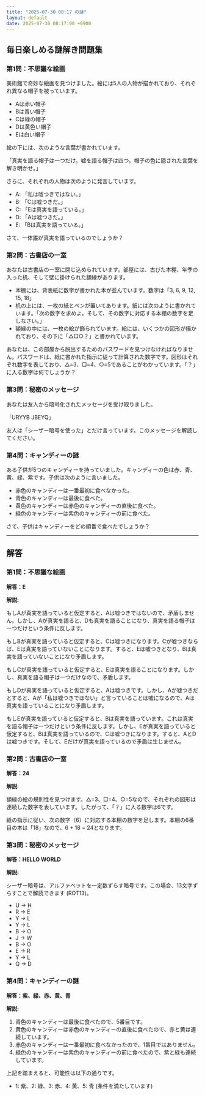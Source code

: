 ```yaml
---
title: "2025-07-30 08:17 の謎"
layout: default
date: 2025-07-30 08:17:00 +0900
---
```

## 毎日楽しめる謎解き問題集

### 第1問：不思議な絵画

美術館で奇妙な絵画を見つけました。絵には5人の人物が描かれており、それぞれ異なる帽子を被っています。

*   Aは赤い帽子
*   Bは青い帽子
*   Cは緑の帽子
*   Dは黄色い帽子
*   Eは白い帽子

絵の下には、次のような言葉が書かれています。

「真実を語る帽子は一つだけ。嘘を語る帽子は四つ。帽子の色に隠された言葉を解き明かせ。」

さらに、それぞれの人物は次のように発言しています。

*   A: 「私は嘘つきではない。」
*   B: 「Cは嘘つきだ。」
*   C: 「Eは真実を語っている。」
*   D: 「Aは嘘つきだ。」
*   E: 「Bは真実を語っている。」

さて、一体誰が真実を語っているのでしょうか？

### 第2問：古書店の一室

あなたは古書店の一室に閉じ込められています。部屋には、古びた本棚、年季の入った机、そして壁に掛けられた額縁があります。

*   本棚には、背表紙に数字が書かれた本が並んでいます。数字は「3, 6, 9, 12, 15, 18」
*   机の上には、一枚の紙とペンが置いてあります。紙には次のように書かれています。「次の数字を求めよ。そして、その数字に対応する本棚の数字を足しなさい。」
*   額縁の中には、一枚の絵が飾られています。絵には、いくつかの図形が描かれており、その下に「△□○？」と書かれています。

あなたは、この部屋から脱出するためのパスワードを見つけなければなりません。パスワードは、紙に書かれた指示に従って計算された数字です。図形はそれぞれ数字を表しており、△=3、□=4、○=5であることがわかっています。「？」に入る数字は何でしょうか？

### 第3問：秘密のメッセージ

あなたは友人から暗号化されたメッセージを受け取りました。

「URYYB JBEYQ」

友人は「シーザー暗号を使った」とだけ言っています。このメッセージを解読してください。

### 第4問：キャンディーの謎

ある子供が5つのキャンディーを持っていました。キャンディーの色は赤、青、黄、緑、紫です。子供は次のように言いました。

*   赤色のキャンディーは一番最初に食べなかった。
*   青色のキャンディーは最後に食べた。
*   黄色のキャンディーは赤色のキャンディーの直後に食べた。
*   緑色のキャンディーは紫色のキャンディーの前に食べた。

さて、子供はキャンディーをどの順番で食べたでしょうか？

---

## 解答

### 第1問：不思議な絵画

**解答：E**

**解説:**

もしAが真実を語っていると仮定すると、Aは嘘つきではないので、矛盾しません。しかし、Aが真実を語ると、Dも真実を語ることになり、真実を語る帽子は一つだけという条件に反します。

もしBが真実を語っていると仮定すると、Cは嘘つきになります。Cが嘘つきならば、Eは真実を語っていないことになります。すると、Eは嘘つきとなり、Bは真実を語っていないことになり矛盾します。

もしCが真実を語っていると仮定すると、Eは真実を語ることになります。しかし、真実を語る帽子は一つだけなので、矛盾します。

もしDが真実を語っていると仮定すると、Aは嘘つきです。しかし、Aが嘘つきだとすると、Aが「私は嘘つきではない」と言っていることは嘘になるので、Aは真実を語っていることになり矛盾します。

もしEが真実を語っていると仮定すると、Bは真実を語っています。これは真実を語る帽子は一つだけという条件に反します。しかし、Eが真実を語っていると仮定すると、Bは真実を語っているので、Cは嘘つきになります。すると、AとDは嘘つきです。そして、Eだけが真実を語っているので矛盾は生じません。

### 第2問：古書店の一室

**解答：24**

**解説:**

額縁の絵の規則性を見つけます。△=3、□=4、○=5なので、それぞれの図形は連続した数字を表しています。したがって、「？」に入る数字は6です。

紙の指示に従い、次の数字（6）に対応する本棚の数字を足します。本棚の6番目の本は「18」なので、6 + 18 = 24となります。

### 第3問：秘密のメッセージ

**解答：HELLO WORLD**

**解説:**

シーザー暗号は、アルファベットを一定数ずらす暗号です。この場合、13文字ずらすことで解読できます (ROT13)。

*   U -> H
*   R -> E
*   Y -> L
*   Y -> L
*   B -> O
*   J -> W
*   B -> O
*   E -> R
*   Y -> L
*   Q -> D

### 第4問：キャンディーの謎

**解答：紫、緑、赤、黄、青**

**解説:**

1.  青色のキャンディーは最後に食べたので、5番目です。
2.  黄色のキャンディーは赤色のキャンディーの直後に食べたので、赤と黄は連続しています。
3.  赤色のキャンディーは一番最初に食べなかったので、1番目ではありません。
4.  緑色のキャンディーは紫色のキャンディーの前に食べたので、紫と緑も連続しています。

上記を踏まえると、可能性は以下の通りです。

*   1: 紫、2: 緑、3: 赤、4: 黄、5: 青
    (条件を満たしています)
